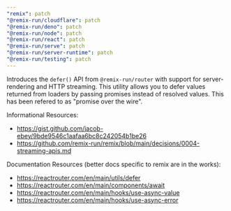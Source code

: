 ```yaml
---
"remix": patch
"@remix-run/cloudflare": patch
"@remix-run/deno": patch
"@remix-run/node": patch
"@remix-run/react": patch
"@remix-run/serve": patch
"@remix-run/server-runtime": patch
"@remix-run/testing": patch
---
```


Introduces the `defer()` API from `@remix-run/router` with support for server-rendering and HTTP streaming. This utility allows you to defer values returned from loaders by passing promises instead of resolved values. This has been refered to as "promise over the wire".

Informational Resources:

- https://gist.github.com/jacob-ebey/9bde9546c1aafaa6bc8c242054b1be26
- https://github.com/remix-run/remix/blob/main/decisions/0004-streaming-apis.md

Documentation Resources (better docs specific to remix are in the works):

- https://reactrouter.com/en/main/utils/defer
- https://reactrouter.com/en/main/components/await
- https://reactrouter.com/en/main/hooks/use-async-value
- https://reactrouter.com/en/main/hooks/use-async-error
